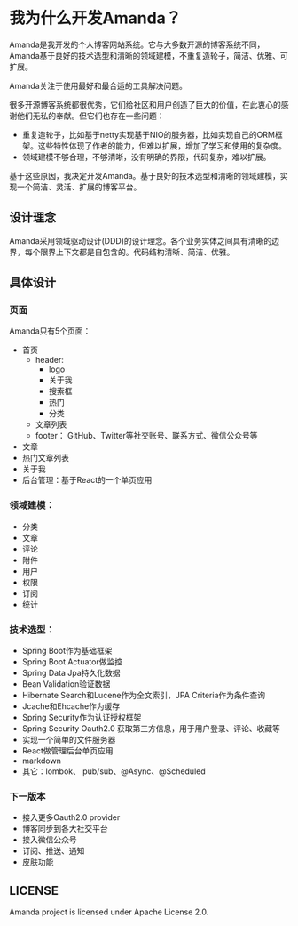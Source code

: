 # 我为什么开发Amanda？

Amanda是我开发的个人博客网站系统。它与大多数开源的博客系统不同，Amanda基于良好的技术选型和清晰的领域建模，不重复造轮子，简洁、优雅、可扩展。

Amanda关注于使用最好和最合适的工具解决问题。

很多开源博客系统都很优秀，它们给社区和用户创造了巨大的价值，在此衷心的感谢他们无私的奉献。但它们也存在一些问题：

* 重复造轮子，比如基于netty实现基于NIO的服务器，比如实现自己的ORM框架。这些特性体现了作者的能力，但难以扩展，增加了学习和使用的复杂度。
* 领域建模不够合理，不够清晰，没有明确的界限，代码复杂，难以扩展。

基于这些原因，我决定开发Amanda。基于良好的技术选型和清晰的领域建模，实现一个简洁、灵活、扩展的博客平台。

## 设计理念
Amanda采用领域驱动设计(DDD)的设计理念。各个业务实体之间具有清晰的边界，每个限界上下文都是自包含的。代码结构清晰、简洁、优雅。

## 具体设计
### 页面
Amanda只有5个页面：

* 首页
    * header: 
        * logo 
        * 关于我
        * 搜索框
        * 热门
        * 分类
    * 文章列表
    * footer： GitHub、Twitter等社交账号、联系方式、微信公众号等
* 文章
* 热门文章列表
* 关于我
* 后台管理：基于React的一个单页应用

### 领域建模：
* 分类
* 文章
* 评论
* 附件
* 用户
* 权限
* 订阅
* 统计

### 技术选型：
* Spring Boot作为基础框架
* Spring Boot Actuator做监控
* Spring Data Jpa持久化数据
* Bean Validation验证数据
* Hibernate Search和Lucene作为全文索引，JPA Criteria作为条件查询
* Jcache和Ehcache作为缓存
* Spring Security作为认证授权框架
* Spring Security Oauth2.0 获取第三方信息，用于用户登录、评论、收藏等
* 实现一个简单的文件服务器
* React做管理后台单页应用
* markdown
* 其它：lombok、 pub/sub、@Async、@Scheduled

### 下一版本
* 接入更多Oauth2.0 provider
* 博客同步到各大社交平台
* 接入微信公众号
* 订阅、推送、通知
* 皮肤功能

## LICENSE
Amanda project is licensed under Apache License 2.0.
